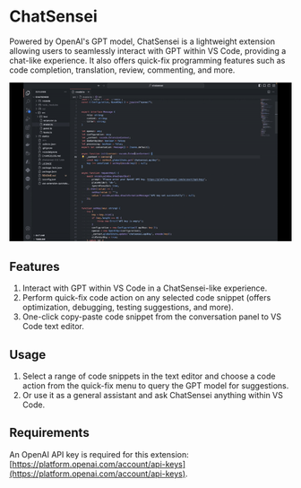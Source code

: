 # ChatSensei

Powered by OpenAI's GPT model, ChatSensei is a lightweight extension allowing users to seamlessly interact with GPT within VS Code, providing a chat-like experience. It also offers quick-fix programming features such as code completion, translation, review, commenting, and more.

![Alt Text](/images/demo.gif)

## Features

1. Interact with GPT within VS Code in a ChatSensei-like experience.
2. Perform quick-fix code action on any selected code snippet (offers optimization, debugging, testing suggestions, and more).
3. One-click copy-paste code snippet from the conversation panel to VS Code text editor.

## Usage

1. Select a range of code snippets in the text editor and choose a code action from the quick-fix menu to query the GPT model for suggestions.
2. Or use it as a general assistant and ask ChatSensei anything within VS Code.

## Requirements

An OpenAI API key is required for this extension: [https://platform.openai.com/account/api-keys](https://platform.openai.com/account/api-keys).

